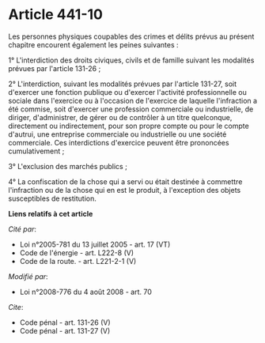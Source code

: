 # Article 441-10

Les personnes physiques coupables des crimes et délits prévus au présent chapitre encourent également les peines suivantes : 

1° L'interdiction des droits civiques, civils et de famille suivant les modalités prévues par l'article 131-26 ; 

2° L'interdiction, suivant les modalités prévues par l'article 131-27, soit d'exercer une fonction publique ou d'exercer
l'activité professionnelle ou sociale dans l'exercice ou à l'occasion de l'exercice de laquelle l'infraction a été commise,
soit d'exercer une profession commerciale ou industrielle, de diriger, d'administrer, de gérer ou de contrôler à un titre
quelconque, directement ou indirectement, pour son propre compte ou pour le compte d'autrui, une entreprise commerciale ou
industrielle ou une société commerciale. Ces interdictions d'exercice peuvent être prononcées cumulativement ; 

3° L'exclusion des marchés publics ; 

4° La confiscation de la chose qui a servi ou était destinée à commettre l'infraction ou de la chose qui en est le produit, à
l'exception des objets susceptibles de restitution.

**Liens relatifs à cet article**

_Cité par_:

  - Loi n°2005-781 du 13 juillet 2005 - art. 17 (VT)
  - Code de l'énergie - art. L222-8 (V)
  - Code de la route. - art. L221-2-1 (V)

_Modifié par_:

  - Loi n°2008-776 du 4 août 2008 - art. 70

_Cite_:

  - Code pénal - art. 131-26 (V)
  - Code pénal - art. 131-27 (V)
